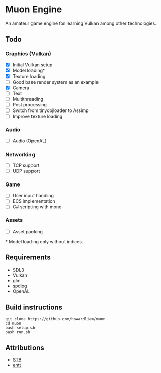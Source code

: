 # Muon Engine
An amateur game engine for learning Vulkan among other technologies.

## Todo
### Graphics (Vulkan)
- [x] Initial Vulkan setup
- [x] Model loading*
- [x] Texture loading
- [ ] Good base render system as an example
- [x] Camera
- [ ] Text
- [ ] Multithreading
- [ ] Post processing
- [ ] Switch from tinyobjloader to Assimp
- [ ] Improve texture loading
### Audio
- [ ] Audio (OpenAL)
### Networking
- [ ] TCP support
- [ ] UDP support
### Game
- [ ] User input handling
- [ ] ECS implementation
- [ ] C# scripting with mono
### Assets
- [ ] Asset packing

\* Model loading only without indices.

## Requirements
- SDL3
- Vulkan
- glm
- spdlog
- OpenAL

## Build instructions
```
git clone https://github.com/howardliam/muon
cd muon
bash setup.sh
bash run.sh
```

## Attributions
- [STB](https://github.com/nothings/stb)
- [entt](https://github.com/skypjack/entt)
